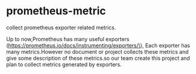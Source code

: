 # prometheus-metric

collect prometheus exporter related metrics.

Up to now,Prometheus has many useful exporters \(https://prometheus.io/docs/instrumenting/exporters/\), Each exporter has many metrics.However no document or project collects these metrics and  give some description of these metrics.so our team create this project and plan to collect metrics generated by exporters.

